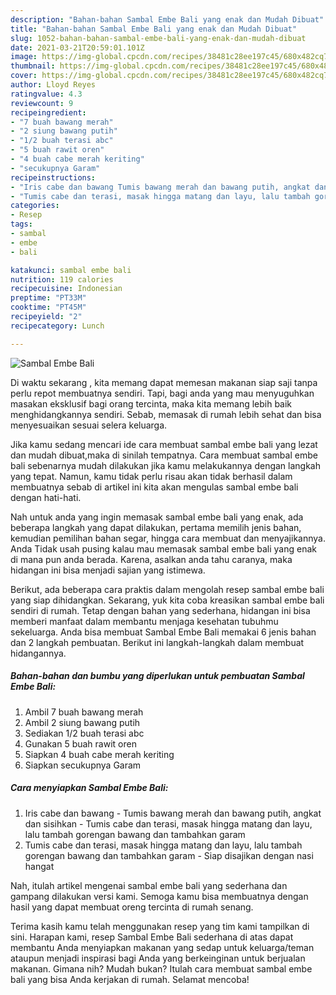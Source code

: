 ```yaml
---
description: "Bahan-bahan Sambal Embe Bali yang enak dan Mudah Dibuat"
title: "Bahan-bahan Sambal Embe Bali yang enak dan Mudah Dibuat"
slug: 1052-bahan-bahan-sambal-embe-bali-yang-enak-dan-mudah-dibuat
date: 2021-03-21T20:59:01.101Z
image: https://img-global.cpcdn.com/recipes/38481c28ee197c45/680x482cq70/sambal-embe-bali-foto-resep-utama.jpg
thumbnail: https://img-global.cpcdn.com/recipes/38481c28ee197c45/680x482cq70/sambal-embe-bali-foto-resep-utama.jpg
cover: https://img-global.cpcdn.com/recipes/38481c28ee197c45/680x482cq70/sambal-embe-bali-foto-resep-utama.jpg
author: Lloyd Reyes
ratingvalue: 4.3
reviewcount: 9
recipeingredient:
- "7 buah bawang merah"
- "2 siung bawang putih"
- "1/2 buah terasi abc"
- "5 buah rawit oren"
- "4 buah cabe merah keriting"
- "secukupnya Garam"
recipeinstructions:
- "Iris cabe dan bawang Tumis bawang merah dan bawang putih, angkat dan sisihkan Tumis cabe dan terasi, masak hingga matang dan layu, lalu tambah gorengan bawang dan tambahkan garam"
- "Tumis cabe dan terasi, masak hingga matang dan layu, lalu tambah gorengan bawang dan tambahkan garam Siap disajikan dengan nasi hangat"
categories:
- Resep
tags:
- sambal
- embe
- bali

katakunci: sambal embe bali 
nutrition: 119 calories
recipecuisine: Indonesian
preptime: "PT33M"
cooktime: "PT45M"
recipeyield: "2"
recipecategory: Lunch

---
```



![Sambal Embe Bali](https://img-global.cpcdn.com/recipes/38481c28ee197c45/680x482cq70/sambal-embe-bali-foto-resep-utama.jpg)

Di waktu  sekarang , kita memang dapat memesan makanan siap saji tanpa perlu repot membuatnya sendiri. Tapi, bagi anda yang mau menyuguhkan masakan eksklusif bagi orang tercinta, maka kita memang lebih baik menghidangkannya sendiri. Sebab, memasak di rumah lebih sehat dan bisa menyesuaikan sesuai selera keluarga.

Jika kamu sedang mencari ide cara membuat sambal embe bali yang lezat dan mudah dibuat,maka di sinilah tempatnya. Cara membuat sambal embe bali  sebenarnya mudah dilakukan jika kamu melakukannya dengan langkah yang tepat. Namun, kamu tidak perlu risau akan tidak berhasil dalam membuatnya 
sebab di artikel ini kita akan mengulas sambal embe bali dengan hati-hati.  



Nah untuk anda yang ingin memasak sambal embe bali yang enak, ada beberapa langkah yang dapat dilakukan, pertama memilih jenis bahan, kemudian pemilihan bahan segar, hingga cara membuat dan menyajikannya. Anda Tidak usah pusing kalau mau memasak sambal embe bali yang enak di mana pun anda berada. Karena, asalkan anda  tahu caranya, maka hidangan ini bisa menjadi sajian yang istimewa.

Berikut, ada beberapa cara praktis  dalam mengolah resep sambal embe bali yang siap dihidangkan. Sekarang, yuk kita coba kreasikan sambal embe bali sendiri di rumah. Tetap dengan bahan yang sederhana, hidangan ini bisa memberi manfaat dalam membantu menjaga kesehatan tubuhmu sekeluarga. Anda bisa membuat Sambal Embe Bali memakai 6 jenis bahan dan 2 langkah pembuatan. Berikut ini langkah-langkah dalam membuat hidangannya.

<!--inarticleads1-->

##### Bahan-bahan dan bumbu yang diperlukan untuk pembuatan Sambal Embe Bali:

1. Ambil 7 buah bawang merah
1. Ambil 2 siung bawang putih
1. Sediakan 1/2 buah terasi abc
1. Gunakan 5 buah rawit oren
1. Siapkan 4 buah cabe merah keriting
1. Siapkan secukupnya Garam




<!--inarticleads2-->

##### Cara menyiapkan Sambal Embe Bali:

1. Iris cabe dan bawang - Tumis bawang merah dan bawang putih, angkat dan sisihkan - Tumis cabe dan terasi, masak hingga matang dan layu, lalu tambah gorengan bawang dan tambahkan garam
1. Tumis cabe dan terasi, masak hingga matang dan layu, lalu tambah gorengan bawang dan tambahkan garam - Siap disajikan dengan nasi hangat




Nah, itulah artikel mengenai  sambal embe bali  yang sederhana dan gampang dilakukan versi kami. Semoga kamu bisa membuatnya dengan hasil yang dapat membuat oreng tercinta di rumah senang. 

Terima kasih kamu telah menggunakan resep yang tim kami tampilkan di sini. Harapan kami, resep  Sambal Embe Bali sederhana di atas dapat membantu Anda menyiapkan makanan yang sedap untuk keluarga/teman ataupun menjadi inspirasi bagi Anda yang berkeinginan untuk berjualan makanan. Gimana nih? Mudah bukan? Itulah cara membuat sambal embe bali yang bisa Anda kerjakan di rumah. Selamat mencoba!

